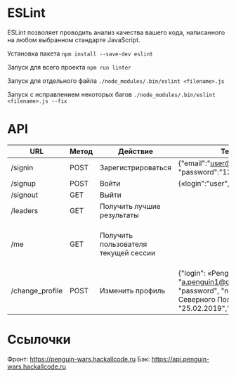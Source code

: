 # ESLint

ESLint позволяет проводить анализ качества вашего кода, написанного на любом выбранном стандарте JavaScript.

Установка пакета ```npm install --save-dev eslint```

Запуск для всего проекта ```npm run linter```

Запуск для отдельного файла ```./node_modules/.bin/eslint <filename>.js```

Запуск с исправлением некоторых багов ```./node_modules/.bin/eslint <filename>.js --fix```

# API

| URL               | Метод | Действие                              | Тело запроса                                                                                                                                                              | Тело ответа                                                                                                                                                               |
| ----------------- | ----- | ------------------------------------- | ------------------------------------------------------------------------------------------------------------------------------------------------------------------------- | ------------------------------------------------------------------------------------------------------------------------------------------------------------------------- | 
| /signin           | POST  | Зарегистрироваться                    | {"email":"user@mail.ru", «login":"user", "password":"12345"} |                                                                                                            |                                                                                                                                                                           |
| /signup           | POST  | Войти                                 | {«login":"user", «password":"12345"} |                                                                                                                                    |                                                                                                                                                                           |
| /signout          | GET   | Выйти                                 |                                                                                                                                                                           |  {«status»: «successfully signed out»}                                                                                                                                    |
| /leaders          | GET   | Получить лучшие результаты            |                                                                                                                                                                           | {«results»:[\{\"login": "user",«score»: 777,\},\{\"login": "user2",«score»: 228,\}\]}                                                                          |
| /me               | GET   | Получить пользователя текущей сессии  |                                                                                                                                                                           | {\"login": «Penguin1",\"email": "a.penguin1@corp.mail.ru",\"password": "password", \"name": "Пингвин Северного Полюса",\"lastVisit": "25.02.2019",\"score": "0",\} |
| /change_profile   | POST  | Изменить профиль                      | {\"login": «Penguin1",\"email": "a.penguin1@corp.mail.ru",\"password": "password", \"name": "Пингвин Северного Полюса",\"lastVisit": "25.02.2019",\"score": "0",\} |                                                                                                                                                                           |
# Ссылочки

Фронт: https://penguin-wars.hackallcode.ru
Бэк: https://api.penguin-wars.hackallcode.ru
